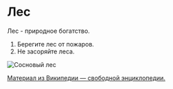 # Лес

Лес - природное богатство.

1. Берегите лес от пожаров.
2. Не засоряйте леса.

![Сосновый лес](https://user-images.githubusercontent.com/130981677/233845808-1bcf8904-a7ef-42af-a69c-2efd7e0c0b26.jpg)
   
[Материал из Википедии — свободной энциклопедии.](https://ru.wikipedia.org/wiki/%D0%9B%D0%B5%D1%81)   

